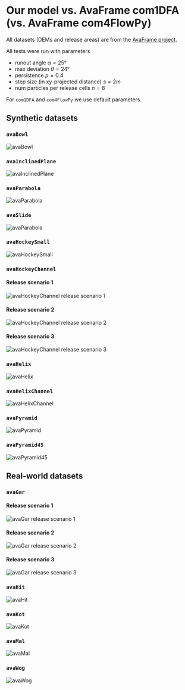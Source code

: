 # Our model vs. AvaFrame com1DFA (vs. AvaFrame com4FlowPy)

All datasets (DEMs and release areas) are from the [AvaFrame project](https://docs.avaframe.org/en/stable/testing.html).

All tests were run with parameters
 - runout angle $\alpha = 25°$
 - max deviation $\theta = 24°$
 - persistence $p=0.4$
 - step size (in xy-projected distance) $s=2m$
 - num particles per release cells $n = 8$

For `com1DFA` and `com4FlowPy` we use default parameters.

## Synthetic datasets

### `avaBowl`
![avaBowl](images/model-evaluation/avaBowl.png)

### `avaInclinedPlane`
![avaInclinedPlane](images/model-evaluation/avaInclinedPlane.png)

### `avaParabola`
![avaParabola](images/model-evaluation/avaParabola.png)

### `avaSlide`
![avaParabola](images/model-evaluation/avaSlide.png)

### `avaHockeySmall`
![avaHockeySmall](images/model-evaluation/avaHockeySmall.png)

### `avaHockeyChannel`
#### Release scenario 1
![avaHockeyChannel release scenario 1](images/model-evaluation/avaHockeyChannel_release1HS.png)
#### Release scenario 2
![avaHockeyChannel release scenario 2](images/model-evaluation/avaHockeyChannel_release2HS.png)
#### Release scenario 3
![avaHockeyChannel release scenario 3](images/model-evaluation/avaHockeyChannel_release3HS.png)

### `avaHelix`
![avaHelix](images/model-evaluation/avaHelix.png)

### `avaHelixChannel`
![avaHelixChannel](images/model-evaluation/avaHelixChannel.png)

### `avaPyramid`
![avaPyramid](images/model-evaluation/avaPyramid.png)

### `avaPyramid45`
![avaPyramid45](images/model-evaluation/avaPyramid45.png)

## Real-world datasets

### `avaGar`
#### Release scenario 1
![avaGar release scenario 1](images/model-evaluation/avaGar_relGar.png)
#### Release scenario 2
![avaGar release scenario 2](images/model-evaluation/avaGar_relGar2.png)
#### Release scenario 3
![avaGar release scenario 3](images/model-evaluation/avaGar_relGar6.png)

### `avaHit`
![avaHit](images/model-evaluation/avaHit.png)

### `avaKot`
![avaKot](images/model-evaluation/avaKot.png)

### `avaMal`
![avaMal](images/model-evaluation/avaMal.png)

### `avaWog`
![avaWog](images/model-evaluation/avaWog.png)
